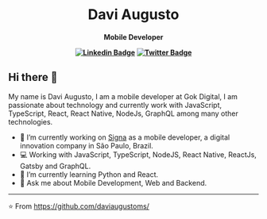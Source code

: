 <p>
  <h1 align="center">Davi Augusto</h1>
  <h4 align="center">Mobile Developer</>
</p>


[![Linkedin Badge](https://img.shields.io/badge/-LinkedIn-blue?style=flat&logo=LinkedIn&logoColor=white)](https://www.linkedin.com/in/davi-augusto-ms51a65916b/)
[![Twitter Badge](https://img.shields.io/badge/-Twitter-1ca0f1?style=flat&logo=Twitter&logoColor=white)](https://twitter.com/DaviAugustoMor1)

## Hi there 👋

My name is Davi Augusto, I am a mobile developer at Gok Digital, I am passionate about technology and currently work with JavaScript, TypeScript, React, React Native, NodeJs, GraphQL among many other technologies.


- 🔭 I’m currently working on [Signa](https://signainfo.com.br/) as a mobile developer, a digital innovation company in São Paulo, Brazil.
- 💻 Working with JavaScript, TypeScript, NodeJS, React Native, ReactJs, Gatsby and GraphQL.
- 🌱 I’m currently learning Python and React.
- 💬 Ask me about Mobile Development, Web and Backend.

---
⭐️ From https://github.com/daviaugustoms/
